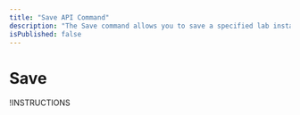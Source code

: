 ```yaml
---
title: "Save API Command"
description: "The Save command allows you to save a specified lab instance."
isPublished: false
---
```


# Save

!INSTRUCTIONS[](https://raw.githubusercontent.com/LearnOnDemandSystems/docs/master/lod/lod-api/api-deprecate-message.md)

